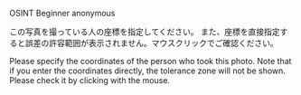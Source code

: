 OSINT Beginner
anonymous

この写真を撮っている人の座標を指定してください。 また、座標を直接指定すると誤差の許容範囲が表示されません。マウスクリックでご確認ください。

Please specify the coordinates of the person who took this photo. Note that if you enter the coordinates directly, the tolerance zone will not be shown. Please check it by clicking with the mouse.
